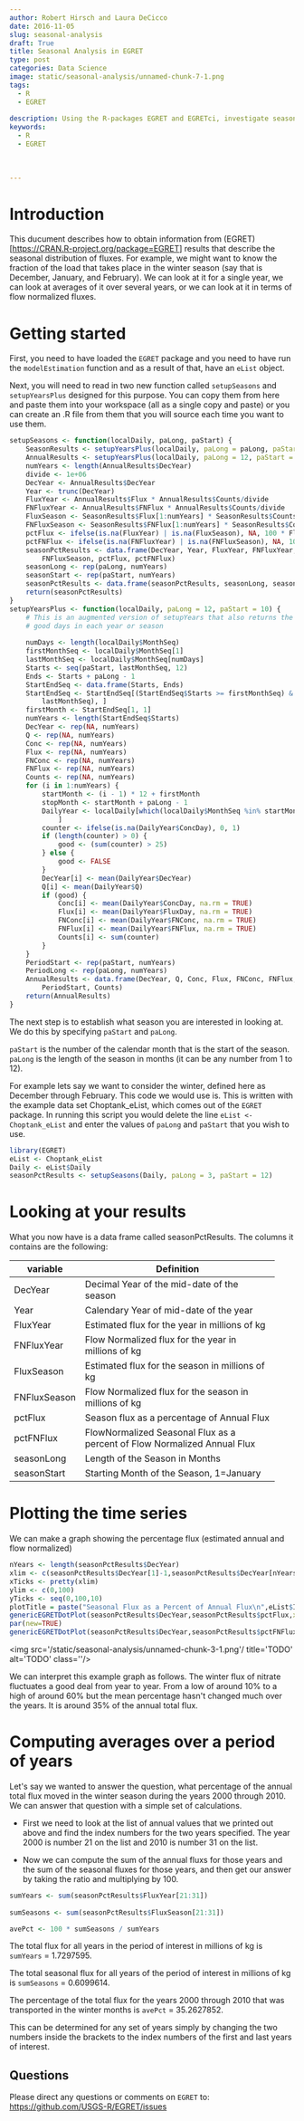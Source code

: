 ```yaml
---
author: Robert Hirsch and Laura DeCicco
date: 2016-11-05
slug: seasonal-analysis
draft: True
title: Seasonal Analysis in EGRET
type: post
categories: Data Science
image: static/seasonal-analysis/unnamed-chunk-7-1.png
tags: 
  - R
  - EGRET
 
description: Using the R-packages EGRET and EGRETci, investigate seasonal analysis.
keywords:
  - R
  - EGRET
 
 
 
---
```

Introduction
============

This ducument describes how to obtain information from (EGRET)\[<https://CRAN.R-project.org/package=EGRET>\] results that describe the seasonal distribution of fluxes. For example, we might want to know the fraction of the load that takes place in the winter season (say that is December, January, and February). We can look at it for a single year, we can look at averages of it over several years, or we can look at it in terms of flow normalized fluxes.

Getting started
===============

First, you need to have loaded the `EGRET` package and you need to have run the `modelEstimation` function and as a result of that, have an `eList` object.

Next, you will need to read in two new function called `setupSeasons` and `setupYearsPlus` designed for this purpose. You can copy them from here and paste them into your workspace (all as a single copy and paste) or you can create an .R file from them that you will source each time you want to use them.

``` r
setupSeasons <- function(localDaily, paLong, paStart) {
    SeasonResults <- setupYearsPlus(localDaily, paLong = paLong, paStart = paStart)
    AnnualResults <- setupYearsPlus(localDaily, paLong = 12, paStart = paStart)
    numYears <- length(AnnualResults$DecYear)
    divide <- 1e+06
    DecYear <- AnnualResults$DecYear
    Year <- trunc(DecYear)
    FluxYear <- AnnualResults$Flux * AnnualResults$Counts/divide
    FNFluxYear <- AnnualResults$FNFlux * AnnualResults$Counts/divide
    FluxSeason <- SeasonResults$Flux[1:numYears] * SeasonResults$Counts[1:numYears]/divide
    FNFluxSeason <- SeasonResults$FNFlux[1:numYears] * SeasonResults$Counts[1:numYears]/divide
    pctFlux <- ifelse(is.na(FluxYear) | is.na(FluxSeason), NA, 100 * FluxSeason/FluxYear)
    pctFNFlux <- ifelse(is.na(FNFluxYear) | is.na(FNFluxSeason), NA, 100 * FNFluxSeason/FNFluxYear)
    seasonPctResults <- data.frame(DecYear, Year, FluxYear, FNFluxYear, FluxSeason, 
        FNFluxSeason, pctFlux, pctFNFlux)
    seasonLong <- rep(paLong, numYears)
    seasonStart <- rep(paStart, numYears)
    seasonPctResults <- data.frame(seasonPctResults, seasonLong, seasonStart)
    return(seasonPctResults)
}
setupYearsPlus <- function(localDaily, paLong = 12, paStart = 10) {
    # This is an augmented version of setupYears that also returns the number of
    # good days in each year or season
    
    numDays <- length(localDaily$MonthSeq)
    firstMonthSeq <- localDaily$MonthSeq[1]
    lastMonthSeq <- localDaily$MonthSeq[numDays]
    Starts <- seq(paStart, lastMonthSeq, 12)
    Ends <- Starts + paLong - 1
    StartEndSeq <- data.frame(Starts, Ends)
    StartEndSeq <- StartEndSeq[(StartEndSeq$Starts >= firstMonthSeq) & (StartEndSeq$Ends <= 
        lastMonthSeq), ]
    firstMonth <- StartEndSeq[1, 1]
    numYears <- length(StartEndSeq$Starts)
    DecYear <- rep(NA, numYears)
    Q <- rep(NA, numYears)
    Conc <- rep(NA, numYears)
    Flux <- rep(NA, numYears)
    FNConc <- rep(NA, numYears)
    FNFlux <- rep(NA, numYears)
    Counts <- rep(NA, numYears)
    for (i in 1:numYears) {
        startMonth <- (i - 1) * 12 + firstMonth
        stopMonth <- startMonth + paLong - 1
        DailyYear <- localDaily[which(localDaily$MonthSeq %in% startMonth:stopMonth), 
            ]
        counter <- ifelse(is.na(DailyYear$ConcDay), 0, 1)
        if (length(counter) > 0) {
            good <- (sum(counter) > 25)
        } else {
            good <- FALSE
        }
        DecYear[i] <- mean(DailyYear$DecYear)
        Q[i] <- mean(DailyYear$Q)
        if (good) {
            Conc[i] <- mean(DailyYear$ConcDay, na.rm = TRUE)
            Flux[i] <- mean(DailyYear$FluxDay, na.rm = TRUE)
            FNConc[i] <- mean(DailyYear$FNConc, na.rm = TRUE)
            FNFlux[i] <- mean(DailyYear$FNFlux, na.rm = TRUE)
            Counts[i] <- sum(counter)
        }
    }
    PeriodStart <- rep(paStart, numYears)
    PeriodLong <- rep(paLong, numYears)
    AnnualResults <- data.frame(DecYear, Q, Conc, Flux, FNConc, FNFlux, PeriodLong, 
        PeriodStart, Counts)
    return(AnnualResults)
}
```

The next step is to establish what season you are interested in looking at. We do this by specifying `paStart` and `paLong`.

`paStart` is the number of the calendar month that is the start of the season.
`paLong` is the length of the season in months (it can be any number from 1 to 12).

For example lets say we want to consider the winter, defined here as December through February. This code we would use is. This is written with the example data set Choptank\_eList, which comes out of the `EGRET` package. In running this script you would delete the line `eList <- Choptank_eList` and enter the values of `paLong` and `paStart` that you wish to use.

``` r
library(EGRET)
eList <- Choptank_eList
Daily <- eList$Daily
seasonPctResults <- setupSeasons(Daily, paLong = 3, paStart = 12)
```

Looking at your results
=======================

What you now have is a data frame called seasonPctResults. The columns it contains are the following:

<table style="width:93%;">
<colgroup>
<col width="19%" />
<col width="73%" />
</colgroup>
<thead>
<tr class="header">
<th>variable</th>
<th>Definition</th>
</tr>
</thead>
<tbody>
<tr class="odd">
<td>DecYear</td>
<td>Decimal Year of the mid-date of the season</td>
</tr>
<tr class="even">
<td>Year</td>
<td>Calendary Year of mid-date of the year</td>
</tr>
<tr class="odd">
<td>FluxYear</td>
<td>Estimated flux for the year in millions of kg</td>
</tr>
<tr class="even">
<td>FNFluxYear</td>
<td>Flow Normalized flux for the year in millions of kg</td>
</tr>
<tr class="odd">
<td>FluxSeason</td>
<td>Estimated flux for the season in millions of kg</td>
</tr>
<tr class="even">
<td>FNFluxSeason</td>
<td>Flow Normalized flux for the season in millions of kg</td>
</tr>
<tr class="odd">
<td>pctFlux</td>
<td>Season flux as a percentage of Annual Flux</td>
</tr>
<tr class="even">
<td>pctFNFlux</td>
<td>FlowNormalized Seasonal Flux as a percent of Flow Normalized Annual Flux</td>
</tr>
<tr class="odd">
<td>seasonLong</td>
<td>Length of the Season in Months</td>
</tr>
<tr class="even">
<td>seasonStart</td>
<td>Starting Month of the Season, 1=January</td>
</tr>
</tbody>
</table>

Plotting the time series
========================

We can make a graph showing the percentage flux (estimated annual and flow normalized)

``` r
nYears <- length(seasonPctResults$DecYear)
xlim <- c(seasonPctResults$DecYear[1]-1,seasonPctResults$DecYear[nYears]+1)
xTicks <- pretty(xlim)
ylim <- c(0,100)
yTicks <- seq(0,100,10)
plotTitle = paste("Seasonal Flux as a Percent of Annual Flux\n",eList$INFO$shortName,eList$INFO$paramShortName,"\nSolid line is percentage of flow normalized flux") 
genericEGRETDotPlot(seasonPctResults$DecYear,seasonPctResults$pctFlux,xlim=xlim,ylim=ylim,xTicks=xTicks,yTicks=yTicks,xaxs="i",yaxs="i",xlab="Year",ylab="Percentage of Annual Flux",plotTitle=plotTitle,xDate=TRUE,cex=1.5)
par(new=TRUE)
genericEGRETDotPlot(seasonPctResults$DecYear,seasonPctResults$pctFNFlux,xlim=xlim,ylim=ylim,xTicks=xTicks,yTicks=yTicks,xaxs="i",yaxs="i",xlab="",ylab="",plotTitle=plotTitle,xDate=TRUE,cex=1.5,type="l",col="green",lwd=2)
```

<img src='/static/seasonal-analysis/unnamed-chunk-3-1.png'/ title='TODO' alt='TODO' class=''/>

We can interpret this example graph as follows. The winter flux of nitrate fluctuates a good deal from year to year. From a low of around 10% to a high of around 60% but the mean percentage hasn't changed much over the years. It is around 35% of the annual total flux.

Computing averages over a period of years
=========================================

Let's say we wanted to answer the question, what percentage of the annual total flux moved in the winter season during the years 2000 through 2010. We can answer that question with a simple set of calculations.

-   First we need to look at the list of annual values that we printed out above and find the index numbers for the two years specified. The year 2000 is number 21 on the list and 2010 is number 31 on the list.

-   Now we can compute the sum of the annual fluxs for those years and the sum of the seasonal fluxes for those years, and then get our answer by taking the ratio and multiplying by 100.

``` r
sumYears <- sum(seasonPctResults$FluxYear[21:31])
 
sumSeasons <- sum(seasonPctResults$FluxSeason[21:31])

avePct <- 100 * sumSeasons / sumYears
```

The total flux for all years in the period of interest in millions of kg is `sumYears` = 1.7297595.

The total seasonal flux for all years of the period of interest in millions of kg is `sumSeasons` = 0.6099614.

The percentage of the total flux for the years 2000 through 2010 that was transported in the winter months is `avePct` = 35.2627852.

This can be determined for any set of years simply by changing the two numbers inside the brackets to the index numbers of the first and last years of interest.

Questions
---------

Please direct any questions or comments on `EGRET` to: <https://github.com/USGS-R/EGRET/issues>
